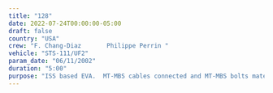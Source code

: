 ```yaml
---
title: "128"
date: 2022-07-24T00:00:00-05:00
draft: false
country: "USA"
crew: "F. Chang-Diaz       Philippe Perrin "
vehicle: "STS-111/UF2"
param_date: "06/11/2002"
duration: "5:00"
purpose: "ISS based EVA.  MT-MBS cables connected and MT-MBS bolts mated.  POA deployed.  Zenith TUS safing bolt.  MBS camera relocated.  "
---
```

